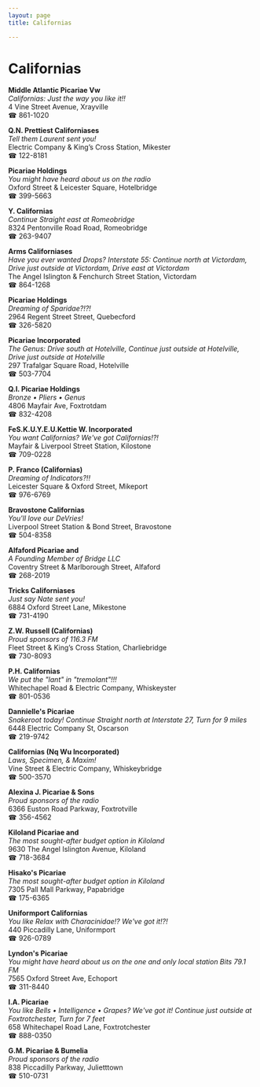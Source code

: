 ```yaml
---
layout: page 
title: Californias

---
```



# Californias


 **Middle Atlantic Picariae Vw**  
_Californias: Just the way you like it!!_  
4 Vine Street Avenue, Xrayville  
☎ 861-1020

**Q.N. Prettiest Californiases**  
_Tell them Laurent sent you!_  
Electric Company & King’s Cross Station, Mikester  
☎ 122-8181

**Picariae Holdings**  
_You might have heard about us on the radio_  
Oxford Street & Leicester Square, Hotelbridge  
☎ 399-5663

**Y. Californias**  
_Continue Straight east at Romeobridge_  
8324 Pentonville Road Road, Romeobridge  
☎ 263-9407

**Arms Californiases**  
_Have you ever wanted Drops? 
Interstate 55: Continue north at Victordam, Drive just outside at Victordam, Drive east at Victordam_  
The Angel Islington & Fenchurch Street Station, Victordam  
☎ 864-1268

**Picariae Holdings**  
_Dreaming of Sparidae?!?!_  
2964 Regent Street Street, Quebecford  
☎ 326-5820

**Picariae Incorporated**  
_The Genus: Drive south at Hotelville, Continue just outside at Hotelville, Drive just outside at Hotelville_  
297 Trafalgar Square Road, Hotelville  
☎ 503-7704

**Q.I. Picariae Holdings**  
_Bronze • Pliers • Genus_  
4806 Mayfair Ave, Foxtrotdam  
☎ 832-4208

**FeS.K.U.Y.E.U.Kettie W. Incorporated**  
_You want Californias? We've got Californias!?!_  
Mayfair & Liverpool Street Station, Kilostone  
☎ 709-0228

**P. Franco (Californias)**  
_Dreaming of Indicators?!!_  
Leicester Square & Oxford Street, Mikeport  
☎ 976-6769

**Bravostone Californias**  
_You'll love our DeVries!_  
Liverpool Street Station & Bond Street, Bravostone  
☎ 504-8358

**Alfaford Picariae and**  
_A Founding Member of Bridge LLC_  
Coventry Street & Marlborough Street, Alfaford  
☎ 268-2019

**Tricks Californiases**  
_Just say Nate sent you!_  
6884 Oxford Street Lane, Mikestone  
☎ 731-4190

**Z.W. Russell (Californias)**  
_Proud sponsors of 116.3 FM_  
Fleet Street & King’s Cross Station, Charliebridge  
☎ 730-8093

**P.H. Californias**  
_We put the "lant" in "tremolant"!!!_  
Whitechapel Road & Electric Company, Whiskeyster  
☎ 801-0536

**Dannielle's Picariae**  
_Snakeroot today! 
Continue Straight north at Interstate 27, Turn for 9 miles_  
6448 Electric Company St, Oscarson  
☎ 219-9742

**Californias (Nq Wu Incorporated)**  
_Laws, Specimen, & Maxim!_  
Vine Street & Electric Company, Whiskeybridge  
☎ 500-3570

**Alexina J. Picariae & Sons**  
_Proud sponsors of the radio_  
6366 Euston Road Parkway, Foxtrotville  
☎ 356-4562

**Kiloland Picariae and**  
_The most sought-after budget option in Kiloland_  
9630 The Angel Islington Avenue, Kiloland  
☎ 718-3684

**Hisako's Picariae**  
_The most sought-after budget option in Kiloland_  
7305 Pall Mall Parkway, Papabridge  
☎ 175-6365

**Uniformport Californias**  
_You like Relax with Characinidae!? We've got it!?!_  
440 Piccadilly Lane, Uniformport  
☎ 926-0789

**Lyndon's Picariae**  
_You might have heard about us on the one and only local station Bits 79.1 FM_  
7565 Oxford Street Ave, Echoport  
☎ 311-8440

**I.A. Picariae**  
_You like Bells • Intelligence • Grapes? We've got it! 
Continue just outside at Foxtrotchester, Turn for 7 feet_  
658 Whitechapel Road Lane, Foxtrotchester  
☎ 888-0350

**G.M. Picariae & Bumelia**  
_Proud sponsors of the radio_  
838 Piccadilly Parkway, Julietttown  
☎ 510-0731

